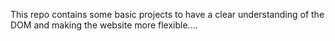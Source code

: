 This repo contains some basic projects to have a clear understanding of the DOM and making the website more flexible....
